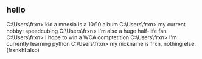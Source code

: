 ## hello

C:\Users\frxn> kid a mnesia is a 10/10 album
C:\Users\frxn> my current hobby: speedcubing
C:\Users\frxn> I'm also a huge half-life fan
C:\Users\frxn> I hope to win a WCA comptetition
C:\Users\frxn> I'm currently learning python
C:\Users\frxn> my nickname is frxn, nothing else. (frxnkhl also)
